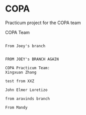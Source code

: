 # COPA
Practicum project for the COPA team


COPA Team
~~~JOEY~~~

From Joey's branch


FROM JOEY's BRANCH AGAIN

COPA Practicum Team:
Xingxuan Zhang

test from XXZ

John Elmer Loretizo

from aravinds branch

From Mandy
